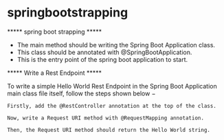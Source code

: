 # springbootstrapping 

***** spring boot strapping ***** 
- The main method should be writing the Spring Boot Application class.
- This class should be annotated with @SpringBootApplication.
- This is the entry point of the spring boot application to start.

***** Write a Rest Endpoint ***** 

To write a simple Hello World Rest Endpoint in the Spring Boot Application main class file itself, follow the steps shown below −

    Firstly, add the @RestController annotation at the top of the class.

    Now, write a Request URI method with @RequestMapping annotation.

    Then, the Request URI method should return the Hello World string.